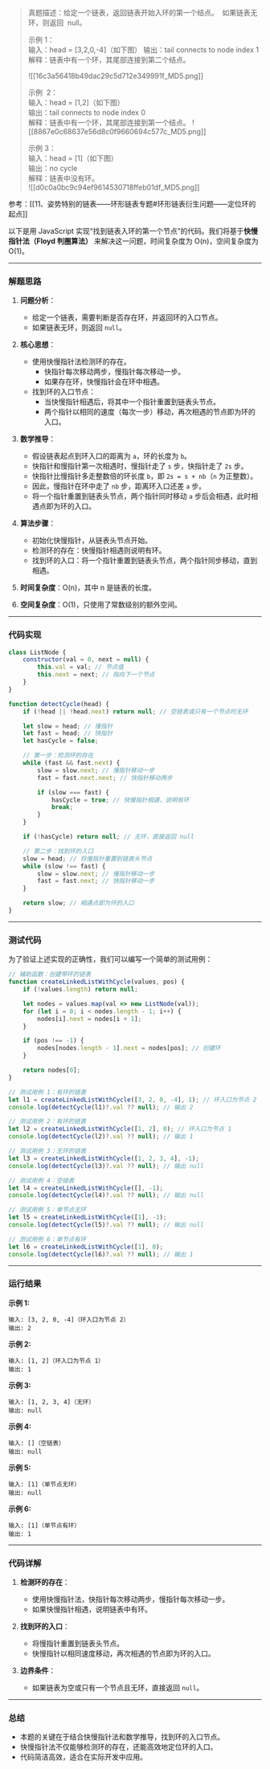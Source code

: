 
> 真题描述：给定一个链表，返回链表开始入环的第一个结点。  如果链表无环，则返回  null。
> 
> 示例 1：  
> 	输入：head = [3,2,0,-4]（如下图）
> 	输出：tail connects to node index 1
> 	解释：链表中有一个环，其尾部连接到第二个结点。
> 
> ![[16c3a56418b49dac29c5d712e349991f_MD5.png]]
> 
> 示例  2：  
> 	输入：head = [1,2]（如下图）  
> 	输出：tail connects to node index 0  
> 	解释：链表中有一个环，其尾部连接到第一个结点。
> ![[8867e0c68637e56d8c0f9660694c577c_MD5.png]]
> 
> 示例 3：  
> 	输入：head = [1]（如下图）  
> 	输出：no cycle  
> 	解释：链表中没有环。  
> ![[d0c0a0bc9c94ef9614530718ffeb01df_MD5.png]]

参考：[[11、姿势特别的链表——环形链表专题#环形链表衍生问题——定位环的起点]]

以下是用 JavaScript 实现“找到链表入环的第一个节点”的代码。我们将基于**快慢指针法（Floyd 判圈算法）** 来解决这一问题，时间复杂度为 O(n)，空间复杂度为 O(1)。

---

### 解题思路

1. **问题分析**：
   - 给定一个链表，需要判断是否存在环，并返回环的入口节点。
   - 如果链表无环，则返回 `null`。

2. **核心思想**：
   - 使用快慢指针法检测环的存在。
     - 快指针每次移动两步，慢指针每次移动一步。
     - 如果存在环，快慢指针会在环中相遇。
   - 找到环的入口节点：
     - 当快慢指针相遇后，将其中一个指针重置到链表头节点。
     - 两个指针以相同的速度（每次一步）移动，再次相遇的节点即为环的入口。

3. **数学推导**：
   - 假设链表起点到环入口的距离为 `a`，环的长度为 `b`。
   - 快指针和慢指针第一次相遇时，慢指针走了 `s` 步，快指针走了 `2s` 步。
   - 快指针比慢指针多走整数倍的环长度 `b`，即 `2s = s + nb`（`n` 为正整数）。
   - 因此，慢指针在环中走了 `nb` 步，距离环入口还差 `a` 步。
   - 将一个指针重置到链表头节点，两个指针同时移动 `a` 步后会相遇，此时相遇点即为环的入口。

4. **算法步骤**：
   - 初始化快慢指针，从链表头节点开始。
   - 检测环的存在：快慢指针相遇则说明有环。
   - 找到环的入口：将一个指针重置到链表头节点，两个指针同步移动，直到相遇。

5. **时间复杂度**：O(n)，其中 n 是链表的长度。
6. **空间复杂度**：O(1)，只使用了常数级别的额外空间。

---

### 代码实现

```javascript
class ListNode {
    constructor(val = 0, next = null) {
        this.val = val; // 节点值
        this.next = next; // 指向下一个节点
    }
}

function detectCycle(head) {
    if (!head || !head.next) return null; // 空链表或只有一个节点时无环

    let slow = head; // 慢指针
    let fast = head; // 快指针
    let hasCycle = false;

    // 第一步：检测环的存在
    while (fast && fast.next) {
        slow = slow.next; // 慢指针移动一步
        fast = fast.next.next; // 快指针移动两步

        if (slow === fast) {
            hasCycle = true; // 快慢指针相遇，说明有环
            break;
        }
    }

    if (!hasCycle) return null; // 无环，直接返回 null

    // 第二步：找到环的入口
    slow = head; // 将慢指针重置到链表头节点
    while (slow !== fast) {
        slow = slow.next; // 慢指针移动一步
        fast = fast.next; // 快指针移动一步
    }

    return slow; // 相遇点即为环的入口
}
```

---

### 测试代码

为了验证上述实现的正确性，我们可以编写一个简单的测试用例：

```javascript
// 辅助函数：创建带环的链表
function createLinkedListWithCycle(values, pos) {
    if (!values.length) return null;

    let nodes = values.map(val => new ListNode(val));
    for (let i = 0; i < nodes.length - 1; i++) {
        nodes[i].next = nodes[i + 1];
    }

    if (pos !== -1) {
        nodes[nodes.length - 1].next = nodes[pos]; // 创建环
    }

    return nodes[0];
}

// 测试用例 1：有环的链表
let l1 = createLinkedListWithCycle([3, 2, 0, -4], 1); // 环入口为节点 2
console.log(detectCycle(l1)?.val ?? null); // 输出 2

// 测试用例 2：有环的链表
let l2 = createLinkedListWithCycle([1, 2], 0); // 环入口为节点 1
console.log(detectCycle(l2)?.val ?? null); // 输出 1

// 测试用例 3：无环的链表
let l3 = createLinkedListWithCycle([1, 2, 3, 4], -1);
console.log(detectCycle(l3)?.val ?? null); // 输出 null

// 测试用例 4：空链表
let l4 = createLinkedListWithCycle([], -1);
console.log(detectCycle(l4)?.val ?? null); // 输出 null

// 测试用例 5：单节点无环
let l5 = createLinkedListWithCycle([1], -1);
console.log(detectCycle(l5)?.val ?? null); // 输出 null

// 测试用例 6：单节点有环
let l6 = createLinkedListWithCycle([1], 0);
console.log(detectCycle(l6)?.val ?? null); // 输出 1
```

---

### 运行结果

**示例 1:**
```plaintext
输入: [3, 2, 0, -4]（环入口为节点 2）
输出: 2
```

**示例 2:**
```plaintext
输入: [1, 2]（环入口为节点 1）
输出: 1
```

**示例 3:**
```plaintext
输入: [1, 2, 3, 4]（无环）
输出: null
```

**示例 4:**
```plaintext
输入: []（空链表）
输出: null
```

**示例 5:**
```plaintext
输入: [1]（单节点无环）
输出: null
```

**示例 6:**
```plaintext
输入: [1]（单节点有环）
输出: 1
```

---

### 代码详解

1. **检测环的存在**：
   - 使用快慢指针法，快指针每次移动两步，慢指针每次移动一步。
   - 如果快慢指针相遇，说明链表中有环。

2. **找到环的入口**：
   - 将慢指针重置到链表头节点。
   - 快慢指针以相同速度移动，再次相遇的节点即为环的入口。

3. **边界条件**：
   - 如果链表为空或只有一个节点且无环，直接返回 `null`。

---

### 总结

- 本题的关键在于结合快慢指针法和数学推导，找到环的入口节点。
- 快慢指针法不仅能够检测环的存在，还能高效地定位环的入口。
- 代码简洁高效，适合在实际开发中应用。